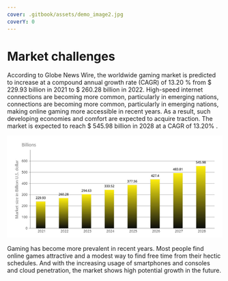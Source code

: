 ```yaml
---
cover: .gitbook/assets/demo_image2.jpg
coverY: 0
---
```


# Market challenges

According to Globe News Wire, the worldwide gaming market is predicted to increase at a compound annual growth rate (CAGR) of 13.20 % from $ 229.93 billion in 2021 to $ 260.28 billion in 2022. High-speed internet connections are becoming more common, particularly in emerging nations, connections are becoming more common, particularly in emerging nations, making online gaming more accessible in recent years. As a result, such developing economies and comfort are expected to acquire traction. The market is expected to reach $ 545.98 billion in 2028 at a CAGR of 13.20% .

![](.gitbook/assets/P7.png)

Gaming has become more prevalent in recent years. Most people find online games attractive and a modest way to find free time from their hectic schedules. And with the increasing usage of smartphones and consoles and cloud penetration, the market shows high potential growth in the future.
